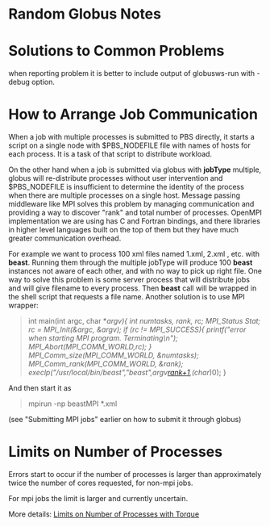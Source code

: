 # Random Globus Notes

# Solutions to Common Problems


when reporting problem it is better to include output of globusws-run with -debug option.

# How to Arrange Job Communication

When a job with multiple processes is submitted to PBS directly, it starts a script on a single node with $PBS_NODEFILE file with names of hosts for each process. It is a task of that script to distribute workload. 

On the other hand when a job is submitted via globus with **jobType** multiple, globus will re-distribute processes without user intervention and $PBS_NODEFILE is insufficient to determine the identity of the process when there are multiple processes on a single host. Message passing middleware like MPI solves this problem by managing communication and providing a way to discover "rank" and total number of processes. OpenMPI implementation we are using has C and Fortran bindings, and there libraries in higher level languages built on the top of them but they have much greater communication overhead. 

For example we want to process 100 xml files named 1.xml, 2.xml , etc. with **beast**. Running them through the multiple jobType will produce 100 **beast** instances not aware of each other, and with no way to pick up right file. One way to solve this problem is some server process that will distribute jobs and will give filename to every process. Then **beast** call will be wrapped in the shell script that requests a file name. Another solution is to use MPI wrapper:

>  int main(int argc, char **argv){
>   int numtasks, rank, rc;
>   MPI_Status Stat;
>   rc = MPI_Init(&argc, &argv);
>   if (rc != MPI_SUCCESS){
>     printf("error when starting MPI program. Terminating\n");
>     MPI_Abort(MPI_COMM_WORLD,rc);
>   }
>   MPI_Comm_size(MPI_COMM_WORLD, &numtasks);
>   MPI_Comm_rank(MPI_COMM_WORLD, &rank);
>   execlp("/usr/local/bin/beast","beast",argv[rank+1](https://reannz.atlassian.net/wiki/pages/createpage.action?spaceKey=BeSTGRID&title=rank%2B1&linkCreation=true&fromPageId=3816950803),(char*)0);
>  }

And then start it as 

>  mpirun -np beastMPI *.xml

(see "Submitting MPI jobs" earlier on how to submit it through globus)

# Limits on Number of Processes

Errors start to occur if the number of processes is larger than approximately twice the number of cores requested, for non-mpi jobs.

For mpi jobs the limit is larger and currently uncertain.

More details: [Limits on Number of Processes with Torque](/wiki/spaces/BeSTGRID/pages/3816950855)
